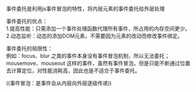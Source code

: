 事件委托是利用js事件冒泡的特性，将内层元素的事件委托给外层处理  

事件委托的优点：  
1.提高性能：只需添加一个事件处理函数代理所有事件，所占用的内存空间更少。  
2.动态监听：动态的添加DOM元素，不需要因为元素的改动而修改事件绑定。  

事件委托的局限性：  
例如：focus、blur 之类的事件本身没有事件冒泡机制，所以无法委托；
mousemove、mouseout 这样的事件，虽然有事件冒泡，但是只能不断通过位置去计算定位，对性能消耗高，因此也是不适合于事件委托。  

((事件冒泡：是事件会从内层向外层逐级传递))